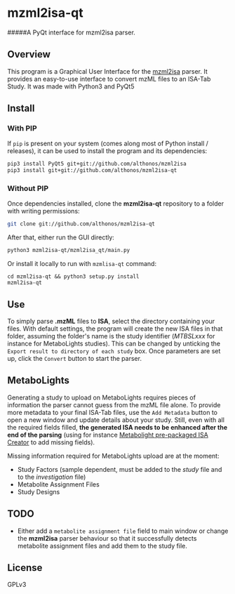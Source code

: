 # mzml2isa-qt
#####A PyQt interface for mzml2isa parser.

## Overview
This program is a Graphical User Interface for the [mzml2isa](https://github.com/althonos/mzml2isa) parser. It provides an easy-to-use interface to convert mzML files to an ISA-Tab Study. It was made with Python3 and PyQt5

## Install

### With PIP
If `pip` is present on your system (comes along most of Python install / releases), it can be used to install the program and its dependencies:
```bash
pip3 install PyQt5 git+git://github.com/althonos/mzml2isa 
pip3 install git+git://github.com/althonos/mzml2isa-qt
```

### Without PIP
Once dependencies installed, clone the **mzml2isa-qt** repository to a folder with writing permissions:
```bash
git clone git://github.com/althonos/mzml2isa-qt
```

After that, either run the GUI directly: 
```bash
python3 mzml2isa-qt/mzml2isa_qt/main.py
```

Or install it locally to run with `mzmlisa-qt` command:
```
cd mzml2isa-qt && python3 setup.py install
mzml2isa-qt
```

## Use
To simply parse **.mzML** files to **ISA**, select the directory containing your files. With default settings, the program will create the new ISA files in that folder, assuming the folder's name is the study identifier (_MTBSLxxx_ for instance for MetaboLights studies). This can be changed by unticking the `Export result to directory of each study` box. Once parameters are set up, click the `Convert` button to start the parser.

## MetaboLights
Generating a study to upload on MetaboLights requires pieces of information the parser cannot guess from the mzML file alone. To provide more metadata to your final ISA-Tab files, use the `Add Metadata` button to open a new window and update details about your study. Still, even with all the required fields filled, **the generated ISA needs to be enhanced after the end of the parsing** (using for instance [Metabolight pre-packaged ISA Creator](http://www.ebi.ac.uk/metabolights/) to add missing fields).

Missing information required for MetaboLights upload are at the moment:
* Study Factors (sample dependent, must be added to the _study_ file and to the _investigation_ file)
* Metabolite Assignment Files
* Study Designs

## TODO
* Either add a `metabolite assignment file` field to main window or change the **mzml2isa** parser behaviour so that it successfully detects metabolite assignment files and add them to the study file.

## License
GPLv3
